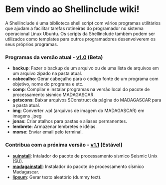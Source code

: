 # Bem vindo ao Shellinclude wiki!

A Shellinclude é uma biblioteca shell script com vários programas utilitários que ajudam a facilitar tarefas
rotineiras do programador no sistema operacional Linux Ubuntu.
Os scripts da Shellinclude também podem ser utilizados como templates para outros programadores desenvolverem
os seus próprios programas.

### Programas da versão atual - [v1.0](https://github.com/Dirack/Shellinclude/releases/tag/v1.0-beta.1) (Beta)

* **backup**: Fazer o backup de um arquivo ou de uma lista de arquivos em um arquivo zipado na pasta atual.
* **cabecalho**: Gerar cabeçalho para o código fonte de um programa com objetivo, nome do programa e etc.
* **comp**: Compilar e instalar programas na versão local do pacote de processamento sísmico MADAGASCAR.
* **getscons**: Baixar arquivos SConstruct da página do MADAGASCAR para a pasta atual.
* **img**: Converter .vpl (arquivos de imagem do MADAGASCAR) em imagens .jpeg
* **jonas**: Criar atalhos para pastas e aliases permanentes.
* **lembrete**: Armazenar lembretes e idéias.
* **morse**: Enviar email pelo terminal.

### Contribua com a próxima versão - [v1.1](https://github.com/Dirack/Shellinclude) (Estável)

* **[suinstall](https://github.com/Dirack/Shellinclude/issues/17)**: Intalador do pacote de processamento sísmico Seismic Unix (SU).
* **[madagainstall](https://github.com/Dirack/Shellinclude/issues/18)**: Instalador do pacote de processamento sísmico Madagascar.
* **[lipsum](https://github.com/Dirack/Shellinclude/issues/16)**: Gerar texto aleatório (dummy text).